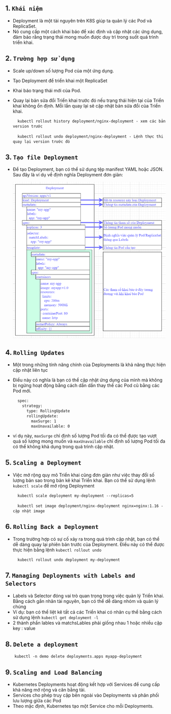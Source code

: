 ## 1. `Khái niệm`

- Deployment là một tài nguyên trên K8S giúp ta quản lý các Pod và ReplicaSet.
- Nó cung cấp một cách khai báo để xác định và cập nhật các ứng dụng, đảm bảo rằng trạng thái mong muốn được duy trì trong suốt quá trình triển khai.

## 2. `Trường hợp sử dụng`

- Scale up/down số lượng Pod của một ứng dụng.
- Tạo Deployment để triển khai một ReplicaSet
- Khai báo trạng thái mới của Pod.
- Quay lại bản sửa đổi Triển khai trước đó nếu trạng thái hiện tại của Triển khai không ổn định. Mỗi lần quay lại sẽ cập nhật bản sửa đổi của Triển khai.

        kubectl rollout history deployment/nginx-deployment - xem các bản version trước

        kubectl rollout undo deployment/nginx-deployment - Lệnh thực thi quay lại version trước đó

## 3. `Tạo file Deployment`

- Để tạo Deployment, bạn có thể sử dụng tệp manifest YAML hoặc JSON. Sau đây là ví dụ về định nghĩa Deployment đơn giản:

  ![dep1](../../image/deploy1.png)

## 4. `Rolling Updates`

- Một trong những tính năng chính của Deployments là khả năng thực hiện cập nhật liên tục
- Điều này có nghĩa là bạn có thể cập nhật ứng dụng của mình mà không bị ngừng hoạt động bằng cách dần dần thay thế các Pod cũ bằng các Pod mới.

        spec:
          strategy:
            type: RollingUpdate
            rollingUpdate:
              maxSurge: 1
              maxUnavailable: 0

- ví dụ này, `maxSurge` chỉ định số lượng Pod tối đa có thể được tạo vượt quá số lượng mong muốn và `maxUnavailable` chỉ định số lượng Pod tối đa có thể không khả dụng trong quá trình cập nhật.

## 5. `Scaling a Deployment`

- Việc mở rộng quy mô Triển khai cũng đơn giản như việc thay đổi số lượng bản sao trong bản kê khai Triển khai. Bạn có thể sử dụng lệnh `kubectl scale` để mở rộng Deployment

        kubectl scale deployment my-deployment --replicas=5

        kubectl set image deployment/nginx-deployment nginx=nginx:1.16 - cập nhật image

## 6. `Rolling Back a Deployment`

- Trong trường hợp có sự cố xảy ra trong quá trình cập nhật, bạn có thể dễ dàng quay lại phiên bản trước của Deployment. Điều này có thể được thực hiện bằng lệnh `kubectl rollout undo`

        kubectl rollout undo deployment my-deployment

## 7. `Managing Deployments with Labels and Selectors`

- Labels và Selector đóng vai trò quan trọng trong việc quản lý Triển khai. Bằng cách gắn nhãn tài nguyên, bạn có thể dễ dàng nhóm và quản lý chúng
- Ví dụ: bạn có thể liệt kê tất cả các Triển khai có nhãn cụ thể bằng cách sử dụng lệnh `kubectl get deployment -l`
- 2 thành phần lables và matchsLables phải giống nhau 1 hoặc nhiều cặp key : value

## 8. `Delete a deployment`

        kubectl -n demo delete deployments.apps myapp-deployment

## 9. `Scaling and Load Balancing`

- Kubernetes Deployments hoạt động kết hợp với Services để cung cấp khả năng mở rộng và cân bằng tải.
- Services cho phép truy cập bên ngoài vào Deployments và phân phối lưu lượng giữa các Pod
- Theo mặc định, Kubernetes tạo một Service cho mỗi Deployments.

